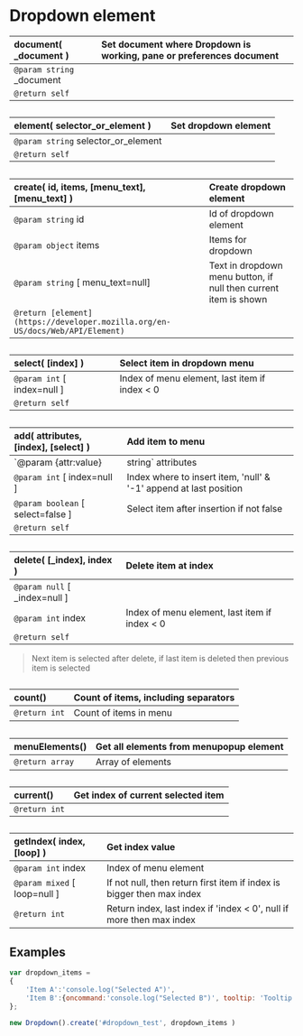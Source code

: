 # Dropdown element    | __document__( \_document )    |Set document where Dropdown is working, pane or preferences document    |    |:---    |:---    |    |`@param string` \_document    |    |    |`@return self`    |    |    ##    | __element__( selector_or_element )    |Set dropdown element    |    |:---    |:---    |    |`@param string` selector_or_element    |    |    |`@return self`    |    |    ##    | __create__( id, items, [menu_text], [menu_text] )    |Create dropdown element    |    |:---    |:---    |    |`@param string` id    |Id of dropdown element    |    |`@param object` items    |Items for dropdown    |    |`@param string` [ menu_text=null]    |Text in dropdown menu button, if null then current item is shown    |    |`@return [element](https://developer.mozilla.org/en-US/docs/Web/API/Element)`    |    |    ##    | __select__( [index] )    |Select item in dropdown menu    |    |:---    |:---    |    |`@param int` [ index=null ]    |Index of menu element, last item if index < 0    |    |`@return self`    |    |    ##    | __add__( attributes, [index], [select] )    |Add item to menu    |    |:---    |:---    |    |`@param {attr:value}|string` attributes    |Attributes for menu item, or separator if '-'    |    |`@param int` [ index=null ]    |Index where to insert item, 'null' & '-1' append at last position    |    |`@param boolean` [ select=false ]    |Select item after insertion if not false    |    |`@return self`    |    |    ##    | __delete__( [_index], index )    |Delete item at index    |    |:---    |:---    |    |`@param null` [ \_index=null ]    |    |    |`@param int` index    |Index of menu element, last item if index < 0    |    |`@return self`    |    |    >Next item is selected after delete, if last item is deleted then previous item is selected    ##    | __count__()    |Count of items, including separators    |    |:---    |:---    |    |`@return int`    |Count of items in menu    |    ##    | __menuElements__()    |Get all elements from menupopup element    |    |:---    |:---    |    |`@return array`    |Array of elements    |    ##    | __current__()    |Get index of current selected item    |    |:---    |:---    |    |`@return int`    |    |    ##    | __getIndex__( index, [loop] )    |Get index value    |  |:---    |:---    |  |`@param int` index    |Index of menu element    |  |`@param mixed` [ loop=null ]    |If not null, then return first item if index is bigger then max index    |  |`@return int`    |Return index, last index if 'index < 0', null if more then max index    |  ##    ## Examples    ``` JavaScript    var dropdown_items =    {        'Item A':'console.log("Selected A")',        'Item B':{oncommand:'console.log("Selected B")', tooltip: 'Tooltip example'},    };    new Dropdown().create('#dropdown_test', dropdown_items )    ```        